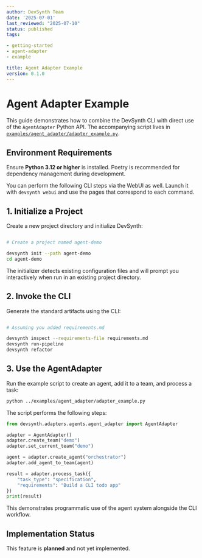 ```yaml
---
author: DevSynth Team
date: '2025-07-01'
last_reviewed: "2025-07-10"
status: published
tags:

- getting-started
- agent-adapter
- example

title: Agent Adapter Example
version: 0.1.0
---
```


# Agent Adapter Example

This guide demonstrates how to combine the DevSynth CLI with direct use of the
`AgentAdapter` Python API. The accompanying script lives in
[`examples/agent_adapter/adapter_example.py`](../../examples/agent_adapter/adapter_example.py).

## Environment Requirements

Ensure **Python 3.12 or higher** is installed. Poetry is recommended for dependency management during development.

You can perform the following CLI steps via the WebUI as well. Launch it with `devsynth webui` and use the pages that correspond to each command.

## 1. Initialize a Project

Create a new project directory and initialize DevSynth:

```bash

# Create a project named agent-demo

devsynth init --path agent-demo
cd agent-demo
```

The initializer detects existing configuration files and will prompt you interactively when run in an existing project directory.

## 2. Invoke the CLI

Generate the standard artifacts using the CLI:

```bash

# Assuming you added requirements.md

devsynth inspect --requirements-file requirements.md
devsynth run-pipeline
devsynth refactor
```

## 3. Use the AgentAdapter

Run the example script to create an agent, add it to a team, and process a task:

```bash
python ../examples/agent_adapter/adapter_example.py
```

The script performs the following steps:

```python
from devsynth.adapters.agents.agent_adapter import AgentAdapter

adapter = AgentAdapter()
adapter.create_team("demo")
adapter.set_current_team("demo")

agent = adapter.create_agent("orchestrator")
adapter.add_agent_to_team(agent)

result = adapter.process_task({
    "task_type": "specification",
    "requirements": "Build a CLI todo app"
})
print(result)
```

This demonstrates programmatic use of the agent system alongside the CLI
workflow.
## Implementation Status

This feature is **planned** and not yet implemented.
